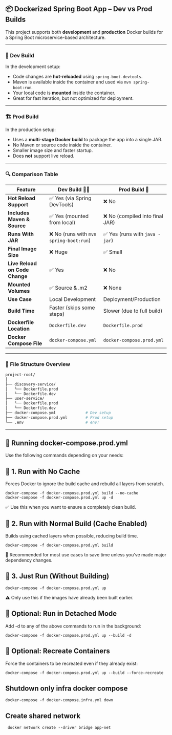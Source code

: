 ## 📦 Dockerized Spring Boot App – Dev vs Prod Builds

This project supports both **development** and **production** Docker builds for a Spring Boot microservice-based architecture.

---

### 🚀 Dev Build

In the development setup:

- Code changes are **hot-reloaded** using `spring-boot-devtools`.
- Maven is available inside the container and used via `mvn spring-boot:run`.
- Your local code is **mounted** inside the container.
- Great for fast iteration, but not optimized for deployment.

---

### 🏗️ Prod Build

In the production setup:

- Uses a **multi-stage Docker build** to package the app into a single JAR.
- No Maven or source code inside the container.
- Smaller image size and faster startup.
- Does **not** support live reload.

---

### 🔍 Comparison Table

| Feature                         | Dev Build 🧑‍💻                                   | Prod Build 🚀                                      |
|----------------------------------|-----------------------------------------------|---------------------------------------------------|
| **Hot Reload Support**           | ✅ Yes (via Spring DevTools)                   | ❌ No                                             |
| **Includes Maven & Source**      | ✅ Yes (mounted from local)                    | ❌ No (compiled into final JAR)                   |
| **Runs With JAR**                | ❌ No (runs with `mvn spring-boot:run`)        | ✅ Yes (runs with `java -jar`)                    |
| **Final Image Size**             | ❌ Huge                                        | ✅ Small                                          |
| **Live Reload on Code Change**   | ✅ Yes                                         | ❌ No                                             |
| **Mounted Volumes**              | ✅ Source & .m2                                | ❌ None                                           |
| **Use Case**                     | Local Development                               | Deployment/Production                             |
| **Build Time**                   | Faster (skips some steps)                       | Slower (due to full build)                        |
| **Dockerfile Location**          | `Dockerfile.dev`                                | `Dockerfile.prod`                                 |
| **Docker Compose File**          | `docker-compose.yml`                            | `docker-compose.prod.yml`                         |

---

### 📁 File Structure Overview

```bash
project-root/
│
├── discovery-service/
│   └── Dockerfile.prod
│   └── Dockerfile.dev
├── user-service/
│   └── Dockerfile.prod
│   └── Dockerfile.dev
├── docker-compose.yml             # Dev setup
├── docker-compose.prod.yml        # Prod setup
└── .env                           # env!
```
---
## 🐳 Running docker-compose.prod.yml
Use the following commands depending on your needs:

## 🔁 1. Run with No Cache
Forces Docker to ignore the build cache and rebuild all layers from scratch.
```
docker-compose -f docker-compose.prod.yml build --no-cache
docker-compose -f docker-compose.prod.yml up -d
```
✅ Use this when you want to ensure a completely clean build.

## 🚀 2. Run with Normal Build (Cache Enabled)
Builds using cached layers when possible, reducing build time.
```
docker-compose -f docker-compose.prod.yml build

```
🧠 Recommended for most use cases to save time unless you’ve made major dependency changes.

## 🏃 3. Just Run (Without Building)
```
docker-compose -f docker-compose.prod.yml up
```
⚠️ Only use this if the images have already been built earlier.

## 🧳 Optional: Run in Detached Mode
Add -d to any of the above commands to run in the background:
```
docker-compose -f docker-compose.prod.yml up --build -d
```

## 🧹 Optional: Recreate Containers
Force the containers to be recreated even if they already exist:
```
docker-compose -f docker-compose.prod.yml up --build --force-recreate
```

## Shutdown only infra docker compose
```
docker-compose -f docker-compose.infra.yml down
```
## Create shared network
```
 docker network create --driver bridge app-net
```